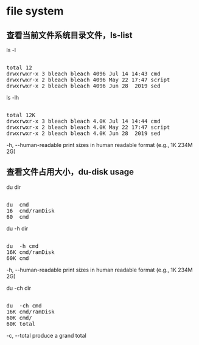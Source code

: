 # file system      
    
## 查看当前文件系统目录文件，ls-list      
ls -l     
<pre>    
total 12    
drwxrwxr-x 3 bleach bleach 4096 Jul 14 14:43 cmd    
drwxrwxr-x 2 bleach bleach 4096 May 22 17:47 script    
drwxrwxr-x 2 bleach bleach 4096 Jun 28  2019 sed    
</pre>    
    
ls -lh    
<pre>    
total 12K    
drwxrwxr-x 3 bleach bleach 4.0K Jul 14 14:44 cmd    
drwxrwxr-x 2 bleach bleach 4.0K May 22 17:47 script    
drwxrwxr-x 2 bleach bleach 4.0K Jun 28  2019 sed    
</pre>    
-h, --human-readable print sizes in human readable format (e.g., 1K 234M 2G)    
    
## 查看文件占用大小，du-disk usage      
du dir      
<pre>    
du  cmd
16	cmd/ramDisk    
60	cmd    
</pre>    
    
du -h dir      
<pre>    
du  -h cmd
16K	cmd/ramDisk    
60K	cmd    
</pre>    
-h, --human-readable print sizes in human readable format (e.g., 1K 234M 2G)    
  
du -ch dir  
<pre>    
du  -ch cmd
16K	cmd/ramDisk  
60K	cmd/  
60K	total  
</pre>    
-c, --total produce a grand total  
